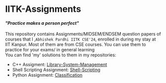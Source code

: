 # IITK-Assignments
#### *"Practice makes a person perfect"*  
This repository contains Assignments/MIDSEM/ENDSEM question papers of courses that I ,```Abhishek Pardhi IITK CSE'24```, enrolled in during my stay at IIT Kanpur. Most of them are from CSE courses. You can use them to practice for your exams/ in general learning\
You can find 'my' solutions to them in my repositories:
- C++ Assigment: <a href="https://github.com/AbhishekPardhi/Library-System-Management">Library-System-Management</a>
- Shell Scripting Assignment: <a href="https://github.com/AbhishekPardhi/Shell-Scripting">Shell-Scripting</a>
- Python Assignment: <a href="https://github.com/AbhishekPardhi/Classification">Classification</a>
